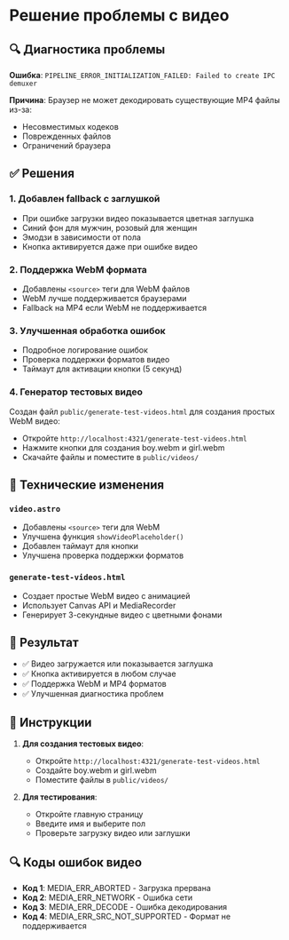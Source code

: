 # Решение проблемы с видео

## 🔍 Диагностика проблемы

**Ошибка**: `PIPELINE_ERROR_INITIALIZATION_FAILED: Failed to create IPC demuxer`

**Причина**: Браузер не может декодировать существующие MP4 файлы из-за:
- Несовместимых кодеков
- Поврежденных файлов
- Ограничений браузера

## ✅ Решения

### 1. Добавлен fallback с заглушкой
- При ошибке загрузки видео показывается цветная заглушка
- Синий фон для мужчин, розовый для женщин
- Эмодзи в зависимости от пола
- Кнопка активируется даже при ошибке видео

### 2. Поддержка WebM формата
- Добавлены `<source>` теги для WebM файлов
- WebM лучше поддерживается браузерами
- Fallback на MP4 если WebM не поддерживается

### 3. Улучшенная обработка ошибок
- Подробное логирование ошибок
- Проверка поддержки форматов видео
- Таймаут для активации кнопки (5 секунд)

### 4. Генератор тестовых видео
Создан файл `public/generate-test-videos.html` для создания простых WebM видео:
- Откройте `http://localhost:4321/generate-test-videos.html`
- Нажмите кнопки для создания boy.webm и girl.webm
- Скачайте файлы и поместите в `public/videos/`

## 🔧 Технические изменения

### `video.astro`
- Добавлены `<source>` теги для WebM
- Улучшена функция `showVideoPlaceholder()`
- Добавлен таймаут для кнопки
- Улучшена проверка поддержки форматов

### `generate-test-videos.html`
- Создает простые WebM видео с анимацией
- Использует Canvas API и MediaRecorder
- Генерирует 3-секундные видео с цветными фонами

## 🎯 Результат

- ✅ Видео загружается или показывается заглушка
- ✅ Кнопка активируется в любом случае
- ✅ Поддержка WebM и MP4 форматов
- ✅ Улучшенная диагностика проблем

## 📝 Инструкции

1. **Для создания тестовых видео**:
   - Откройте `http://localhost:4321/generate-test-videos.html`
   - Создайте boy.webm и girl.webm
   - Поместите файлы в `public/videos/`

2. **Для тестирования**:
   - Откройте главную страницу
   - Введите имя и выберите пол
   - Проверьте загрузку видео или заглушки

## 🔍 Коды ошибок видео

- **Код 1**: MEDIA_ERR_ABORTED - Загрузка прервана
- **Код 2**: MEDIA_ERR_NETWORK - Ошибка сети
- **Код 3**: MEDIA_ERR_DECODE - Ошибка декодирования
- **Код 4**: MEDIA_ERR_SRC_NOT_SUPPORTED - Формат не поддерживается 